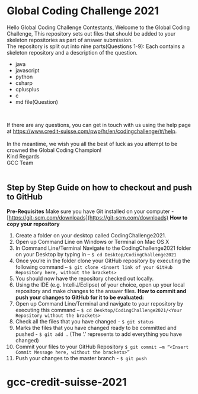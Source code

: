 # Global Coding Challenge 2021
Hello Global Coding Challenge Contestants,
Welcome to the Global Coding Challenge,
This repository sets out files that should be added to your skeleton repositories as part of answer submission.<br> The repository is split out into nine parts(Questions 1-9):
Each contains a skeleton repository and a description of the question.
- java
- javascript
- python
- csharp
- cplusplus
- c
- md file(Question)
<br>

If there are any questions, you can get in touch with us using the help page at https://www.credit-suisse.com/pwp/hr/en/codingchallenge/#/help.
<br><br>
In the meantime, we wish you all the best of luck as you attempt to be crowned the Global Coding Champion!<br>
Kind Regards<br>
GCC Team<br>
<br>
## **Step by Step Guide on how to checkout and push to GitHub**
**Pre-Requisites**
Make sure you have Git installed on your computer - [https://git-scm.com/downloads](https://git-scm.com/downloads)
**How to copy your repository**
1. Create a folder on your desktop called CodingChallenge2021.
3. Open up Command Line on Windows or Terminal on Mac OS X
4.  In Command Line/Terminal Navigate to the CodingChallenge2021 folder on your Desktop by typing in –
 `$ cd Desktop/CodingChallenge2021`
5. Once you’re in the folder clone your GitHub repository by executing the following command –
 `$ git clone <insert link of your GitHub Repository here, without the brackets>`
6. You should now have the repository checked out locally.
7. Using the IDE (e.g. IntelliJ/Eclipse) of your choice, open up your local repository and make changes to the answer files.
**How to commit and push your changes to GitHub for it to be evaluated:**
1. Open up Command Line/Terminal and navigate to your repository by executing this command –
`$ cd Desktop/CodingChallenge2021/<Your Repository without the brackets>`
2.  Check all the files that you have changed -
`$ git status`
3. Marks the files that you have changed ready to be committed and pushed -
`$ git add .` (The ‘.’ represents to add everything you have changed)
4. Commit your files to your GitHub Repository
`$ git commit –m “<Insert Commit Message here, without the brackets>”`
5. Push your changes to the master branch -
`$ git push`
# gcc-credit-suisse-2021
